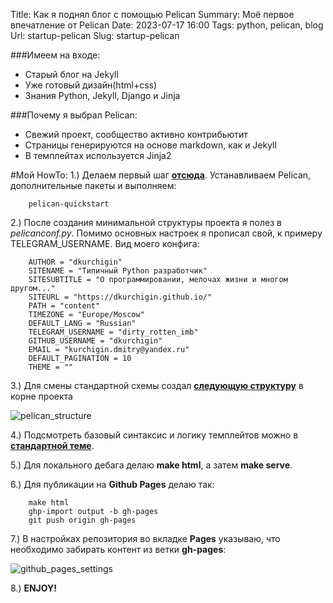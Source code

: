 Title: Как я поднял блог с помощью Pelican
Summary: Моё первое впечатление от Pelican
Date: 2023-07-17 16:00
Tags: python, pelican, blog
Url: startup-pelican
Slug: startup-pelican

###Имеем на входе:
- Старый блог на Jekyll
- Уже готовый дизайн(html+css)
- Знания Python, Jekyll, Django и Jinja

###Почему я выбрал Pelican:
- Свежий проект, сообщество активно контрибьютит
- Страницы генерируются на основе markdown, как и Jekyll
- В темплейтах используется Jinja2

#Мой HowTo:
1.) Делаем первый шаг [**отсюда**](https://docs.getpelican.com/en/latest/install.html). Устанавливаем Pelican, дополнительные пакеты и выполняем:

```
    pelican-quickstart
```

2.) После создания минимальной структуры проекта я полез в *pelicanconf.py*. Помимо основных настроек я прописал свой, к примеру TELEGRAM_USERNAME. Вид моего конфига:

```
    AUTHOR = "dkurchigin"
    SITENAME = "Типичный Python разработчик"
    SITESUBTITLE = "О программировании, мелочах жизни и многом другом..."
    SITEURL = "https://dkurchigin.github.io/"
    PATH = "content"
    TIMEZONE = "Europe/Moscow"
    DEFAULT_LANG = "Russian"
    TELEGRAM_USERNAME = "dirty_rotten_imb"
    GITHUB_USERNAME = "dkurchigin"
    EMAIL = "kurchigin.dmitry@yandex.ru"
    DEFAULT_PAGINATION = 10
    THEME = ""
``` 

3.) Для смены стандартной схемы создал [**следующую структуру**](https://docs.getpelican.com/en/latest/themes.html#structure) в корне проекта

![pelican_structure]({static}/theme/images/pelican_structure.JPG)

4.) Подсмотреть базовый синтаксис и логику темплейтов можно в [**стандартной теме**](https://github.com/getpelican/pelican/tree/master/pelican/themes).

5.) Для локального дебага делаю **make html**, а затем **make serve**.

6.) Для публикации на **Github Pages** делаю так:

```
    make html
    ghp-import output -b gh-pages
    git push origin gh-pages
```

7.) В настройках репозитория во вкладке **Pages** указываю, что необходимо забирать контент из ветки **gh-pages**:

![github_pages_settings]({static}/theme/images/github_pages_settings.JPG)

8.) **ENJOY!**